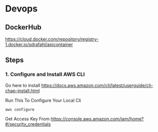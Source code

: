 # Devops

## DockerHub
https://cloud.docker.com/repository/registry-1.docker.io/sdrafahl/apicontainer

## Steps

### 1. Configure and Install AWS CLI

Go here to install
https://docs.aws.amazon.com/cli/latest/userguide/cli-chap-install.html

Run This To Configure Your Local Cli
```
aws configure
```
Get Access Key From
 https://console.aws.amazon.com/iam/home?#/security_credentials
